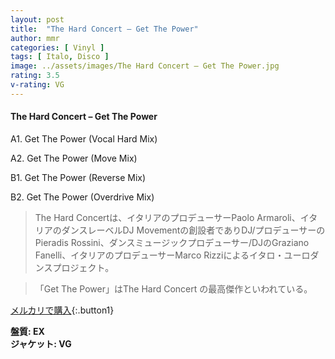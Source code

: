 ```yaml
---
layout: post
title:  "The Hard Concert – Get The Power"
author: mmr
categories: [ Vinyl ]
tags: [ Italo, Disco ]
image: ../assets/images/The Hard Concert – Get The Power.jpg
rating: 3.5
v-rating: VG
---
```


#### The Hard Concert – Get The Power

A1. Get The Power (Vocal Hard Mix)

A2. Get The Power (Move Mix)

B1. Get The Power (Reverse Mix)

B2. Get The Power (Overdrive Mix)

> The Hard Concertは、イタリアのプロデューサーPaolo Armaroli、イタリアのダンスレーベルDJ Movementの創設者でありDJ/プロデューサーのPieradis Rossini、ダンスミュージックプロデューサー/DJのGraziano Fanelli、イタリアのプロデューサーMarco Rizziによるイタロ・ユーロダンスプロジェクト。

> 「Get The Power」はThe Hard Concert の最高傑作といわれている。

[メルカリで購入](https://jp.mercari.com/item/m57007567296){:.button1}

<div class="mt-4 mb-4 d-flex align-items-center">
<strong class="mr-1">盤質: EX</strong>
</div>
<div class="mt-4 mb-4 d-flex align-items-center">
<strong class="mr-1">ジャケット: VG</strong>
</div>
